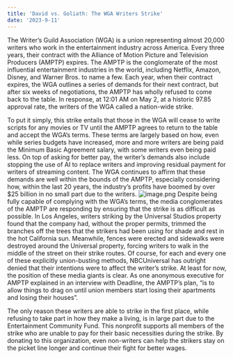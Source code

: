 ```yaml
---
title: 'David vs. Goliath: The WGA Writers Strike'
date: '2023-9-11'
---
```


The Writer’s Guild Association (WGA) is a union representing almost 20,000 writers who work in the entertainment industry across America. Every three years, their contract with the Alliance of Motion Picture and Television Producers (AMPTP) expires. The AMPTP is the conglomerate of the most influential entertainment industries in the world, including Netflix, Amazon, Disney, and Warner Bros. to name a few. Each year, when their contract expires, the WGA outlines a series of demands for their next contract, but after six weeks of negotiations, the AMPTP has wholly refused to come back to the table. In response, at 12:01 AM on May 2, at a historic 97.85 approval rate, the writers of the WGA called a nation-wide strike.

To put it simply, this strike entails that those in the WGA will cease to write scripts for any movies or TV until the AMPTP agrees to return to the table and accept the WGA’s terms. These terms are largely based on how, even while series budgets have increased, more and more writers are being paid the Minimum Basic Agreement salary, with some writers even being paid less. On top of asking for better pay, the writer’s demands also include stopping the use of AI to replace writers and improving residual payment for writers of streaming content. The WGA continues to affirm that these demands are well within the bounds of the AMPTP, especially considering how, within the last 20 years, the industry’s profits have boomed by over $25 billion in no small part due to the writers.
![image.png](https://www.cined.com/content/uploads/2023/05/writers_guild_is_on_strike-feature_image-1300x750.jpg)
Despite being fully capable of complying with the WGA’s terms, the media conglomerates of the AMPTP are responding by ensuring that the strike is as difficult as possible. In Los Angeles, writers striking by the Universal Studios property found that the company had, without the proper permits, trimmed the branches off the trees that the strikers had been using for shade and rest in the hot California sun. Meanwhile, fences were erected and sidewalks were destroyed around the Universal property, forcing writers to walk in the middle of the street on their strike routes. Of course, for each and every one of these explicitly union-busting methods, NBCUniversal has outright denied that their intentions were to affect the writer’s strike. At least for now, the position of these media giants is clear. As one anonymous executive for AMPTP explained in an interview with Deadline, the AMPTP’s plan, “is to allow things to drag on until union members start losing their apartments and losing their houses”.

The only reason these writers are able to strike in the first place, while refusing to take part in how they make a living, is in large part due to the Entertainment Community Fund. This nonprofit supports all members of the strike who are unable to pay for their basic necessities during the strike. By donating to this organization, even non-writers can help the strikers stay on the picket line longer and continue their fight for better wages.
